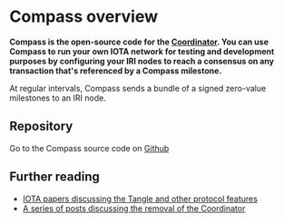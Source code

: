 # Compass overview

**Compass is the open-source code for the [Coordinator](root://the-tangle/0.1/concepts/the-coordinator.md). You can use Compass to run your own IOTA network for testing and development purposes by configuring your IRI nodes to reach a consensus on any transaction that's referenced by a Compass milestone.**

At regular intervals, Compass sends a bundle of a signed zero-value milestones to an IRI node.

## Repository

Go to the Compass source code on [Github](https://github.com/iotaledger/compass)

## Further reading 

- [IOTA papers discussing the Tangle and other protocol features](https://www.iota.org/research/academic-papers)
- [A series of posts discussing the removal of the Coordinator](https://blog.iota.org/coordinator-part-1-the-path-to-coordicide-ee4148a8db08)
